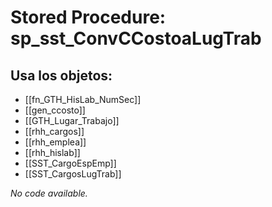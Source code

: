 # Stored Procedure: sp_sst_ConvCCostoaLugTrab

## Usa los objetos:
- [[fn_GTH_HisLab_NumSec]]
- [[gen_ccosto]]
- [[GTH_Lugar_Trabajo]]
- [[rhh_cargos]]
- [[rhh_emplea]]
- [[rhh_hislab]]
- [[SST_CargoEspEmp]]
- [[SST_CargosLugTrab]]

*No code available.*
